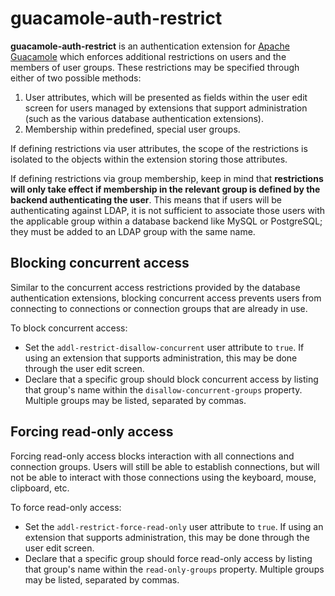 guacamole-auth-restrict
=======================

**guacamole-auth-restrict** is an authentication extension for [Apache
Guacamole](http://guacamole.apache.org/) which enforces additional restrictions
on users and the members of user groups. These restrictions may be specified
through either of two possible methods:

1. User attributes, which will be presented as fields within the user edit
   screen for users managed by extensions that support administration (such as
   the various database authentication extensions).
2. Membership within predefined, special user groups.

If defining restrictions via user attributes, the scope of the restrictions is
isolated to the objects within the extension storing those attributes.

If defining restrictions via group membership, keep in mind that **restrictions
will only take effect if membership in the relevant group is defined by the
backend authenticating the user**. This means that if users will be
authenticating against LDAP, it is not sufficient to associate those users with
the applicable group within a database backend like MySQL or PostgreSQL; they
must be added to an LDAP group with the same name.

Blocking concurrent access
--------------------------

Similar to the concurrent access restrictions provided by the database
authentication extensions, blocking concurrent access prevents users from
connecting to connections or connection groups that are already in use.

To block concurrent access:

* Set the `addl-restrict-disallow-concurrent` user attribute to `true`. If
  using an extension that supports administration, this may be done through
  the user edit screen.
* Declare that a specific group should block concurrent access by listing that
  group's name within the `disallow-concurrent-groups` property. Multiple
  groups may be listed, separated by commas.

Forcing read-only access
------------------------

Forcing read-only access blocks interaction with all connections and connection
groups. Users will still be able to establish connections, but will not be able
to interact with those connections using the keyboard, mouse, clipboard, etc.

To force read-only access:

* Set the `addl-restrict-force-read-only` user attribute to `true`. If using
  an extension that supports administration, this may be done through the user
  edit screen.
* Declare that a specific group should force read-only access by listing that
  group's name within the `read-only-groups` property. Multiple groups may be
  listed, separated by commas.

